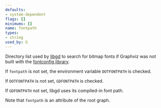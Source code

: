 ```yaml
---
defaults:
- system-dependent
flags: []
minimums: []
name: fontpath
types:
- string
used_by: G
---
```

Directory list used by [libgd](https://libgd.github.io/) to search for bitmap
fonts if Graphviz was not built with the [fontconfig
library](https://www.freedesktop.org/wiki/Software/fontconfig/).

If `fontpath` is not set, the environment
variable `DOTFONTPATH` is checked.

If `DOTFONTPATH` is not set, `GDFONTPATH` is checked.

If `GDFONTPATH` not set, libgd uses its compiled-in font path.

Note that `fontpath` is an attribute of the root graph.
